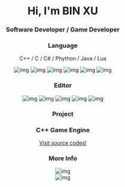 <h1 align="center">Hi, I'm BIN XU</h1>

<h3 align="center">Software Developer / Game Developer</h3>

<div align="center"> 
  <h3>Language</h3>
  <p>C++ / C / C# / Phython / Java / Lua</p>
  <img src="https://img.shields.io/badge/c++-%2300599C.svg?style=for-the-badge&logo=c%2B%2B&logoColor=white" alt="img"></img>
  <img src="https://img.shields.io/badge/c-%2300599C.svg?style=for-the-badge&logo=c&logoColor=white" alt="img"></img>
  <img src="https://img.shields.io/badge/c%23-%23239120.svg?style=for-the-badge&logo=csharp&logoColor=white" alt="img"></img>
  <img src="https://img.shields.io/badge/python-3670A0?style=for-the-badge&logo=python&logoColor=ffdd54" alt="img"></img>
  <img src="https://img.shields.io/badge/java-%23ED8B00.svg?style=for-the-badge&logo=openjdk&logoColor=white" alt="img"></img>
  <img src="https://img.shields.io/badge/lua-%232C2D72.svg?style=for-the-badge&logo=lua&logoColor=white" alt="img"></img>

  <h3>Editor</h3>
  <img src="https://img.shields.io/badge/unrealengine-%23313131.svg?style=for-the-badge&logo=unrealengine&logoColor=white" alt="img"></img>
  <img src="https://img.shields.io/badge/unity-%23000000.svg?style=for-the-badge&logo=unity&logoColor=white" alt="img"></img>
  <img src="https://img.shields.io/badge/Visual%20Studio-5C2D91.svg?style=for-the-badge&logo=visual-studio&logoColor=white" alt="img"></img>
  <img src="https://img.shields.io/badge/CLion-black?style=for-the-badge&logo=clion&logoColor=white" alt="img"></img>
  <img src="https://img.shields.io/badge/Visual%20Studio%20Code-0078d7.svg?style=for-the-badge&logo=visual-studio-code&logoColor=white" alt="img"></img>

  <h3>Project</h3>
  <h3>C++ Game Engine</h3>
  <a href="https://github.com/vrymuxstf/alice">Visit source codes!</a>

  <div align="center">
  <h3>More Info</h3>
  <img src="https://github-readme-stats.vercel.app/api/top-langs/?username=vrymuxstf&langs_count=14&count_private=true&layout=compact&include_all_commits=true" alt="img" />
    <br/>
  <img src="https://github-readme-stats.vercel.app/api?username=vrymuxstf&show_icons=true&hide_title=true&count_private=true" alt="img" />
</div>
